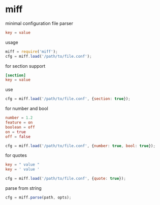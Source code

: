 # miff

minimal configuration file parser

```conf
key = value
```

usage

```javascript
miff = require('miff');
cfg = miff.load('/path/to/file.conf');
```

for section support

```conf
[section]
key = value
```

use

```javascript
cfg = miff.load('/path/to/file.conf', {section: true});
```

for number and bool

```conf
number = 1.2
feature = on
boolean = off
on = true
off = false
```

```javascript
cfg = miff.load('/path/to/file.conf', {number: true, bool: true});
```

for quotes

```conf
key = " value "
key = ' value '
```

```javascript
cfg = miff.load('/path/to/file.conf', {quote: true});
```

parse from string

```javascript
cfg = miff.parse(path, opts);
```
